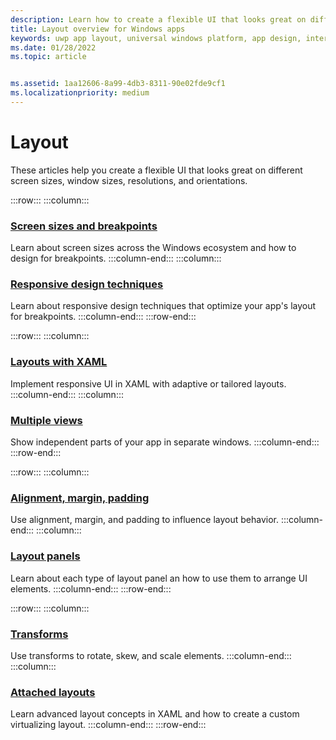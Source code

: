 ```yaml
---
description: Learn how to create a flexible UI that looks great on different screen sizes, window sizes, resolutions, and orientations.
title: Layout overview for Windows apps
keywords: uwp app layout, universal windows platform, app design, interface
ms.date: 01/28/2022
ms.topic: article


ms.assetid: 1aa12606-8a99-4db3-8311-90e02fde9cf1
ms.localizationpriority: medium
---
```


# Layout

These articles help you create a flexible UI that looks great on different screen sizes, window sizes, resolutions, and orientations.

:::row:::
    :::column:::
### [Screen sizes and breakpoints](screen-sizes-and-breakpoints-for-responsive-design.md)
Learn about screen sizes across the Windows ecosystem and how to design for breakpoints.
    :::column-end:::
    :::column:::
### [Responsive design techniques](responsive-design.md)
Learn about responsive design techniques that optimize your app's layout for breakpoints.
    :::column-end:::
:::row-end:::

:::row:::
    :::column:::
### [Layouts with XAML](layouts-with-xaml.md)
Implement responsive UI in XAML with adaptive or tailored layouts.
    :::column-end:::
    :::column:::
### [Multiple views](show-multiple-views.md)
Show independent parts of your app in separate windows.
    :::column-end:::
:::row-end:::

:::row:::
    :::column:::
### [Alignment, margin, padding](alignment-margin-padding.md)
Use alignment, margin, and padding to influence layout behavior.
    :::column-end:::
    :::column:::
### [Layout panels](layout-panels.md)
Learn about each type of layout panel an how to use them to arrange UI elements.
    :::column-end:::
:::row-end:::

:::row:::
    :::column:::
### [Transforms](transforms.md)
Use transforms to rotate, skew, and scale elements.
    :::column-end:::
    :::column:::
### [Attached layouts](attached-layouts.md)
Learn advanced layout concepts in XAML and how to create a custom virtualizing layout.
    :::column-end:::
:::row-end:::
